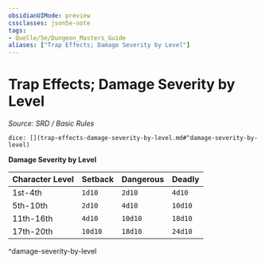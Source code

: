 ```yaml
---
obsidianUIMode: preview
cssclasses: json5e-note
tags:
- Quelle/5e/Dungeon_Masters_Guide
aliases: ["Trap Effects; Damage Severity by Level"]
---
```

# Trap Effects; Damage Severity by Level
*Source: SRD / Basic Rules* 

`dice: [](trap-effects-damage-severity-by-level.md#^damage-severity-by-level)`

**Damage Severity by Level**

| Character Level | Setback | Dangerous | Deadly |
|-----------------|---------|-----------|--------|
| 1st-4th | `1d10` | `2d10` | `4d10` |
| 5th-10th | `2d10` | `4d10` | `10d10` |
| 11th-16th | `4d10` | `10d10` | `18d10` |
| 17th-20th | `10d10` | `18d10` | `24d10` |
^damage-severity-by-level